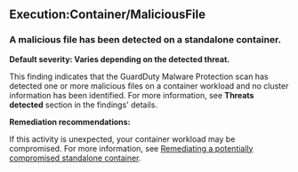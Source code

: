 Execution:Container/MaliciousFile
---------------------------------


### A malicious file has been detected on a standalone container.


**Default severity: Varies depending on the detected threat.**


This finding indicates that the GuardDuty Malware Protection scan has detected one or more malicious files on a container workload and no cluster information has been identified. For more information, see **Threats detected** section in the findings' details.


**Remediation recommendations:**


If this activity is unexpected, your container workload may be compromised. For more information, see [Remediating a potentially compromised standalone container](https://docs.aws.amazon.com/guardduty/latest/ug/remediate-compromised-standalone-container.html).

